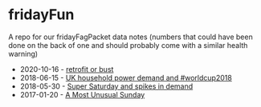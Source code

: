# fridayFun

A repo for our fridayFagPacket data notes (numbers that could have been done on the back of one and should probably come with a similar health warning)

 * 2020-10-16 - [retrofit or bust](retrofitOrBust.html)
 * 2018-06-15 - [UK household power demand and #worldcup2018](https://energy.soton.ac.uk/uk-household-power-demand-and-worldcup2018/)
 * 2018-05-30 - [Super Saturday and spikes in demand](https://energy.soton.ac.uk/super-saturday-and-spikes-in-demand/)
  * 2017-01-20 - [A Most Unusual Sunday](https://energy.soton.ac.uk/a-most-unusual-sunday/)